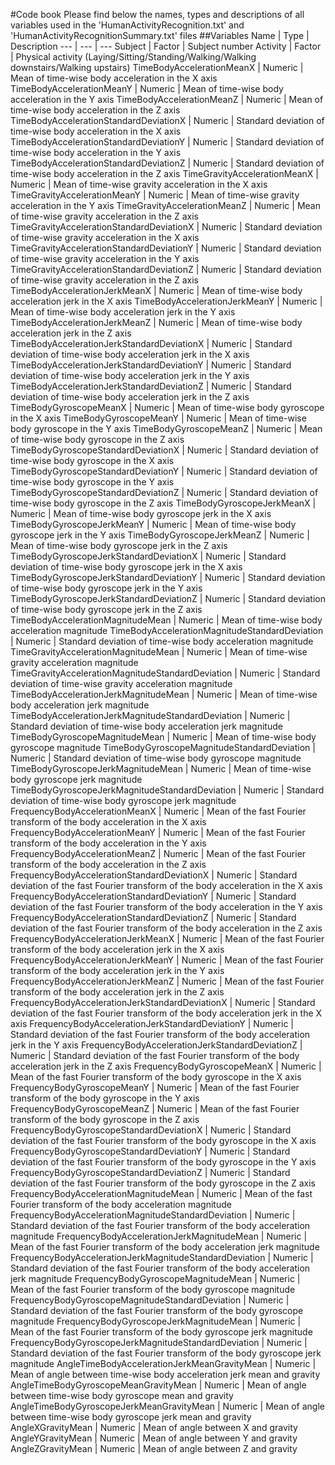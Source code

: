 #Code book
Please find below the names, types and descriptions of all variables used in the 'HumanActivityRecognition.txt' and 'HumanActivityRecognitionSummary.txt' files
##Variables
Name | Type | Description
--- | --- | --- 
Subject | Factor | Subject number
Activity | Factor | Physical activity (Laying/Sitting/Standing/Walking/Walking downstairs/Walking upstairs)
TimeBodyAccelerationMeanX | Numeric | Mean of time-wise body acceleration in the X axis
TimeBodyAccelerationMeanY | Numeric | Mean of time-wise body acceleration in the Y axis
TimeBodyAccelerationMeanZ | Numeric | Mean of time-wise body acceleration in the Z axis
TimeBodyAccelerationStandardDeviationX | Numeric | Standard deviation of time-wise body acceleration in the X axis
TimeBodyAccelerationStandardDeviationY | Numeric | Standard deviation of time-wise body acceleration in the Y axis
TimeBodyAccelerationStandardDeviationZ | Numeric | Standard deviation of time-wise body acceleration in the Z axis
TimeGravityAccelerationMeanX | Numeric | Mean of time-wise gravity acceleration in the X axis
TimeGravityAccelerationMeanY | Numeric | Mean of time-wise gravity acceleration in the Y axis
TimeGravityAccelerationMeanZ | Numeric | Mean of time-wise gravity acceleration in the Z axis
TimeGravityAccelerationStandardDeviationX | Numeric | Standard deviation of time-wise gravity acceleration in the X axis
TimeGravityAccelerationStandardDeviationY | Numeric | Standard deviation of time-wise gravity acceleration in the Y axis
TimeGravityAccelerationStandardDeviationZ | Numeric | Standard deviation of time-wise gravity acceleration in the Z axis
TimeBodyAccelerationJerkMeanX | Numeric | Mean of time-wise body acceleration jerk in the X axis
TimeBodyAccelerationJerkMeanY | Numeric | Mean of time-wise body acceleration jerk in the Y axis
TimeBodyAccelerationJerkMeanZ | Numeric | Mean of time-wise body acceleration jerk in the Z axis
TimeBodyAccelerationJerkStandardDeviationX | Numeric | Standard deviation of time-wise body acceleration jerk in the X axis
TimeBodyAccelerationJerkStandardDeviationY | Numeric | Standard deviation of time-wise body acceleration jerk in the Y axis
TimeBodyAccelerationJerkStandardDeviationZ | Numeric | Standard deviation of time-wise body acceleration jerk in the Z axis
TimeBodyGyroscopeMeanX | Numeric | Mean of time-wise body gyroscope in the X axis
TimeBodyGyroscopeMeanY | Numeric | Mean of time-wise body gyroscope in the Y axis
TimeBodyGyroscopeMeanZ | Numeric | Mean of time-wise body gyroscope in the Z axis
TimeBodyGyroscopeStandardDeviationX | Numeric | Standard deviation of time-wise body gyroscope in the X axis
TimeBodyGyroscopeStandardDeviationY | Numeric | Standard deviation of time-wise body gyroscope in the Y axis
TimeBodyGyroscopeStandardDeviationZ | Numeric | Standard deviation of time-wise body gyroscope in the Z axis
TimeBodyGyroscopeJerkMeanX | Numeric | Mean of time-wise body gyroscope jerk in the X axis
TimeBodyGyroscopeJerkMeanY | Numeric | Mean of time-wise body gyroscope jerk in the Y axis
TimeBodyGyroscopeJerkMeanZ | Numeric | Mean of time-wise body gyroscope jerk in the Z axis
TimeBodyGyroscopeJerkStandardDeviationX | Numeric | Standard deviation of time-wise body gyroscope jerk in the X axis
TimeBodyGyroscopeJerkStandardDeviationY | Numeric | Standard deviation of time-wise body gyroscope jerk in the Y axis
TimeBodyGyroscopeJerkStandardDeviationZ | Numeric | Standard deviation of time-wise body gyroscope jerk in the Z axis
TimeBodyAccelerationMagnitudeMean | Numeric | Mean of time-wise body acceleration magnitude
TimeBodyAccelerationMagnitudeStandardDeviation | Numeric | Standard deviation of time-wise body acceleration magnitude
TimeGravityAccelerationMagnitudeMean | Numeric | Mean of time-wise gravity acceleration magnitude
TimeGravityAccelerationMagnitudeStandardDeviation | Numeric | Standard deviation of time-wise gravity acceleration magnitude
TimeBodyAccelerationJerkMagnitudeMean | Numeric | Mean of time-wise body acceleration jerk magnitude
TimeBodyAccelerationJerkMagnitudeStandardDeviation | Numeric | Standard deviation of time-wise body acceleration jerk magnitude
TimeBodyGyroscopeMagnitudeMean | Numeric | Mean of time-wise body gyroscope magnitude
TimeBodyGyroscopeMagnitudeStandardDeviation | Numeric | Standard deviation of time-wise body gyroscope magnitude
TimeBodyGyroscopeJerkMagnitudeMean | Numeric | Mean of time-wise body gyroscope jerk magnitude
TimeBodyGyroscopeJerkMagnitudeStandardDeviation | Numeric | Standard deviation of time-wise body gyroscope jerk magnitude
FrequencyBodyAccelerationMeanX | Numeric | Mean of the fast Fourier transform of the body acceleration in the X axis
FrequencyBodyAccelerationMeanY | Numeric | Mean of the fast Fourier transform of the body acceleration in the Y axis
FrequencyBodyAccelerationMeanZ | Numeric | Mean of the fast Fourier transform of the body acceleration in the Z axis
FrequencyBodyAccelerationStandardDeviationX | Numeric | Standard deviation of the fast Fourier transform of the body acceleration in the X axis
FrequencyBodyAccelerationStandardDeviationY | Numeric | Standard deviation of the fast Fourier transform of the body acceleration in the Y axis
FrequencyBodyAccelerationStandardDeviationZ | Numeric | Standard deviation of the fast Fourier transform of the body acceleration in the Z axis
FrequencyBodyAccelerationJerkMeanX | Numeric | Mean of the fast Fourier transform of the body acceleration jerk in the X axis
FrequencyBodyAccelerationJerkMeanY | Numeric | Mean of the fast Fourier transform of the body acceleration jerk in the Y axis
FrequencyBodyAccelerationJerkMeanZ | Numeric | Mean of the fast Fourier transform of the body acceleration jerk in the Z axis
FrequencyBodyAccelerationJerkStandardDeviationX | Numeric | Standard deviation of the fast Fourier transform of the body acceleration jerk in the X axis
FrequencyBodyAccelerationJerkStandardDeviationY | Numeric | Standard deviation of the fast Fourier transform of the body acceleration jerk in the Y axis
FrequencyBodyAccelerationJerkStandardDeviationZ | Numeric | Standard deviation of the fast Fourier transform of the body acceleration jerk in the Z axis
FrequencyBodyGyroscopeMeanX | Numeric | Mean of the fast Fourier transform of the body gyroscope in the X axis
FrequencyBodyGyroscopeMeanY | Numeric | Mean of the fast Fourier transform of the body gyroscope in the Y axis
FrequencyBodyGyroscopeMeanZ | Numeric | Mean of the fast Fourier transform of the body gyroscope in the Z axis
FrequencyBodyGyroscopeStandardDeviationX | Numeric | Standard deviation of the fast Fourier transform of the body gyroscope in the X axis
FrequencyBodyGyroscopeStandardDeviationY | Numeric | Standard deviation of the fast Fourier transform of the body gyroscope in the Y axis
FrequencyBodyGyroscopeStandardDeviationZ | Numeric | Standard deviation of the fast Fourier transform of the body gyroscope in the Z axis
FrequencyBodyAccelerationMagnitudeMean | Numeric | Mean of the fast Fourier transform of the body acceleration magnitude
FrequencyBodyAccelerationMagnitudeStandardDeviation | Numeric | Standard deviation of the fast Fourier transform of the body acceleration magnitude
FrequencyBodyAccelerationJerkMagnitudeMean | Numeric | Mean of the fast Fourier transform of the body acceleration jerk magnitude
FrequencyBodyAccelerationJerkMagnitudeStandardDeviation | Numeric | Standard deviation of the fast Fourier transform of the body acceleration jerk magnitude
FrequencyBodyGyroscopeMagnitudeMean | Numeric | Mean of the fast Fourier transform of the body gyroscope magnitude
FrequencyBodyGyroscopeMagnitudeStandardDeviation | Numeric | Standard deviation of the fast Fourier transform of the body gyroscope magnitude
FrequencyBodyGyroscopeJerkMagnitudeMean | Numeric | Mean of the fast Fourier transform of the body gyroscope jerk magnitude
FrequencyBodyGyroscopeJerkMagnitudeStandardDeviation | Numeric | Standard deviation of the fast Fourier transform of the body gyroscope jerk magnitude
AngleTimeBodyAccelerationJerkMeanGravityMean | Numeric | Mean of angle between time-wise body acceleration jerk mean and gravity
AngleTimeBodyGyroscopeMeanGravityMean | Numeric | Mean of angle between time-wise body gyroscope mean and gravity
AngleTimeBodyGyroscopeJerkMeanGravityMean | Numeric | Mean of angle between time-wise body gyroscope jerk mean and gravity
AngleXGravityMean | Numeric | Mean of angle between X and gravity
AngleYGravityMean | Numeric | Mean of angle between Y and gravity
AngleZGravityMean | Numeric | Mean of angle between Z and gravity
